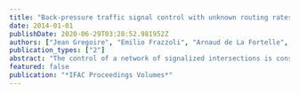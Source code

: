 ```yaml
---
title: "Back-pressure traffic signal control with unknown routing rates"
date: 2014-01-01
publishDate: 2020-06-29T03:28:52.981952Z
authors: ["Jean Gregoire", "Emilio Frazzoli", "Arnaud de La Fortelle", "Tichakorn Wongpiromsarn"]
publication_types: ["2"]
abstract: "The control of a network of signalized intersections is considered. Previous works proposed a feedback control belonging to the family of the so-called back-pressure controls that ensures provably maximum stability given pre-specified routing probabilities. However, this optimal back-pressure controller (BP*) requires routing rates and a measure of the number of vehicles queuing at a node for each possible routing decision. It is an idealistic assumption for our application since vehicles (going straight, turning left/right) are all gathered in the same lane apart from the proximity of the intersection and cameras can only give estimations of the aggregated queue length. In this paper, we present a back-pressure traffic signal controller (BP) that does not require routing rates, it requires only aggregated queue lengths estimation (without direction information) and loop detectors at the stop line for each possible direction. A theoretical result on the Lyapunov drift in heavy load conditions under BP control is provided and tends to indicate that BP should have good stability properties. Simulations confirm this and show that BP stabilizes the queuing network in a significant part of the capacity region."
featured: false
publication: "*IFAC Proceedings Volumes*"
---
```


